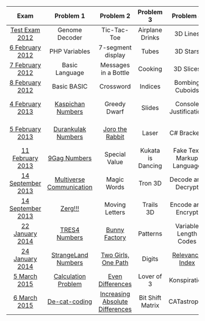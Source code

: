 | Exam | Problem 1 | Problem 2 | Problem 3 | Problem 4 | Problem 5 |
| :-: | :-: | :-: | :-: | :-: | :-: |
| [Test Exam 2012](http://bgcoder.com/Contests/10/CSharp-Fundamentals-2011-2012-Part-2-Test-Exam) | Genome Decoder | Tic-Tac-Toe | Airplane Drinks | 3D Lines | Guitar |
| [6 February 2012](http://bgcoder.com/Contests/7/Telerik-Academy-Exam-2-6-Feb-2012) | PHP Variables | 7-segment display | Tubes | 3D Stars | Brackets |
| [7 February 2012](http://bgcoder.com/Contests/8/Telerik-Academy-Exam-2-7-Feb-2012) | Basic Language | Messages in a Bottle | Cooking | 3D Slices | Secret Language |
| [8 February 2012](http://bgcoder.com/Contests/9/Telerik-Academy-Exam-2-8-Feb-2012) | Basic BASIC | Crossword | Indices | Bombing Cuboids | Academy Tasks |
| [4 February 2013](http://bgcoder.com/Contests/52/CSharp-Part-2-2012-2013-4-Feb-2013-Morning) | [Kaspichan Numbers](https://github.com/owolp/Telerik-Academy/tree/master/Modul-1/CSharp-Part-2/Exam-Preparation/KaspichanNumbers) | Greedy Dwarf | Slides | Console Justification | One Task is Not Enough |
| [5 February 2013](http://bgcoder.com/Contests/54/CSharp-Part-2-2012-2013-5-Feb-2013) | [Durankulak Numbers](https://github.com/owolp/Telerik-Academy/tree/master/Modul-1/CSharp-Part-2/Exam-Preparation/DurankulakNumbers) | [Joro the Rabbit](https://github.com/owolp/Telerik-Academy/tree/master/Modul-1/CSharp-Part-2/Exam-Preparation/JoroTheRabbit) | Laser | C# Brackets | Two Is Better Than One |
| [11 February 2013](http://bgcoder.com/Contests/55/CSharp-Part-2-2012-2013-11-Feb-2013) | [9Gag Numbers](https://github.com/owolp/Telerik-Academy/tree/master/Modul-1/CSharp-Part-2/Exam-Preparation/NineGagNumbers) | Special Value | Kukata is Dancing | Fake Text Markup Language | Three in One |
| [14 September 2013](http://bgcoder.com/Contests/94/CSharp-Part-2-2013-2014-14-Sept-2013-Morning) | [Multiverse Communication](https://github.com/owolp/Telerik-Academy/tree/master/Modul-1/CSharp-Part-2/Exam-Preparation/MultiverseCommunication) | Magic Words | Tron 3D | Decode and Decrypt | Featuring with Grisko |
| [14 September 2013](http://bgcoder.com/Contests/95/CSharp-Part-2-2013-2014-14-Sept-2013-Evening) | [Zerg!!!](https://github.com/owolp/Telerik-Academy/tree/master/Modul-1/CSharp-Part-2/Exam-Preparation/Zerg) | Moving Letters | Trails 3D | Encode and Encrypt | They are Green |
| [22 January 2014](http://bgcoder.com/Contests/142/CSharp-Part-2-2013-2014-22-Jan-2014-Evening) | [TRES4 Numbers](https://github.com/owolp/Telerik-Academy/tree/master/Modul-1/CSharp-Part-2/Exam-Preparation/Tres4Numbers) | [Bunny Factory](https://github.com/owolp/Telerik-Academy/tree/master/Modul-1/CSharp-Part-2/Exam-Preparation/BunnyFactory) | Patterns | Variable Length Codes | Help Doge |
| [24 January 2014](http://bgcoder.com/Contests/143/CSharp-Part-2-2013-2014-24-Jan-2014-Evening) | [StrangeLand Numbers](https://github.com/owolp/Telerik-Academy/tree/master/Modul-1/CSharp-Part-2/Exam-Preparation/StrangeLandNumbers) | [Two Girls, One Path](https://github.com/owolp/Telerik-Academy/tree/master/Modul-1/CSharp-Part-2/Exam-Preparation/TwoGirlsOnePath) | Digits | [Relevance Index](https://github.com/owolp/Telerik-Academy/tree/master/Modul-1/CSharp-Part-2/Exam-Preparation/RelevanceIndex) | Doge Coin |
| [5 March 2015](http://bgcoder.com/Contests/221/CSharp-Part-2-2015-2016-5-March-2015-Evening) | [Calculation Problem](https://github.com/owolp/Telerik-Academy/tree/master/Modul-1/CSharp-Part-2/Exam-Preparation/CalculationProblem) | [Even Differences](https://github.com/owolp/Telerik-Academy/tree/master/Modul-1/CSharp-Part-2/Exam-Preparation/EvenDifferences) | Lover of 3 | Konspiration | Bad Cat! |
| [6 March 2015](http://bgcoder.com/Contests/223/CSharp-Part-2-2015-2016-6-March-2015-Evening) | [De-cat-coding](https://github.com/owolp/Telerik-Academy/tree/master/Modul-1/CSharp-Part-2/Exam-Preparation/DeCatCoding) | [Increasing Absolute Differences](https://github.com/owolp/Telerik-Academy/tree/master/Modul-1/CSharp-Part-2/Exam-Preparation/IncreasingAbsoluteDifferences) | Bit Shift Matrix | CATastrophe | Singing Cats |